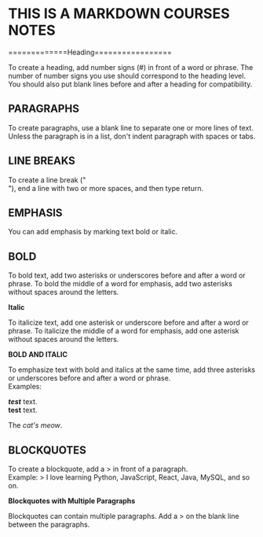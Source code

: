 # THIS IS A MARKDOWN COURSES NOTES   

=============Heading=================

To create a heading, add number signs (#) in front of a word or phrase. The number of number signs you use should correspond to the heading level.   
You should also put blank lines before and after a heading for compatibility.    

## PARAGRAPHS 

To create paragraphs, use a blank line to separate one or more lines of text.  
Unless the paragraph is in a list, don't indent paragraph with spaces or tabs.  

## LINE BREAKS   

To create a line break ("<br>"), end a line with two or more spaces, and then type return.   

## EMPHASIS  

You can add emphasis by marking text bold or italic.

## BOLD   

To bold text, add two asterisks or underscores before and after a word or phrase. To bold the middle of a word for emphasis, add two asterisks without spaces around the letters.  

**Italic**  

To italicize text, add one asterisk or underscore before and after a word or phrase. To italicize the middle of a word for emphasis, add one asterisk without spaces around the letters.   

**BOLD AND ITALIC**   

To emphasize text with bold and italics at the same time, add three asterisks or underscores before and after a word or phrase.  
Examples:   

***test*** text.   
__test__ text.   

The *cat's meow*.  

## BLOCKQUOTES   

To create a blockquote, add a > in front of a paragraph.  
Example:  > I love learning Python, JavaScript, React, Java, MySQL, and so on.   

**Blockquotes with Multiple Paragraphs**   

Blockquotes can contain multiple paragraphs. Add a > on the blank line between the paragraphs.





